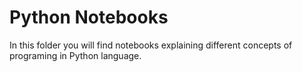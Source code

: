 # Python Notebooks

In this folder you will find notebooks explaining different concepts of programing in Python language. 
